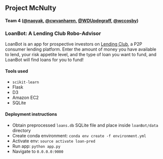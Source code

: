 ## Project McNulty
#### Team 4 ([@naoyak](https://github.com/naoyak), [@cwvanharen](https://github.com/cwvanharen), [@WDUpdegraff](https://github.com/WDUpdegraff), [@wccosby](https://github.com/wccosby))

### LoanBot: A Lending Club Robo-Advisor

LoanBot is an app for prospective investors on [Lending Club](https://www.lendingclub.com/), a P2P consumer lending platform. Enter the amount of money you have available to lend, your risk appetite level, and the type of loan you want to fund, and LoanBot will find loans for you to fund!

#### Tools used
- `scikit-learn`
- Flask
- D3
- Amazon EC2
- SQLite

#### Deployment instructions
- Obtain preprocessed `loans.db` SQLite file and place inside `loanBot/data` directory
- Create conda environment: `conda env create -f environment.yml`
- Activate env: `source activate loan-pred`
- Run app: `python app.py`
- Navigate to `0.0.0.0:9000`
